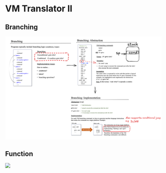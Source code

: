 # VM Translator II

## Branching

![](../../assets/branching.png)

## Function

![](../../assets/function_call_and_return.png)

